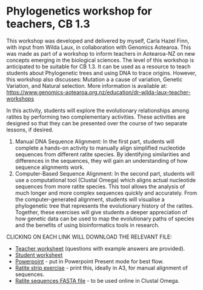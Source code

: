 # Phylogenetics workshop for teachers, CB 1.3
This workshop was developed and delivered by myself, Carla Hazel Finn, with input from Wilda Laux, in collaboration with Genomics Aotearoa. This was made as part of a workshop to inform teachers in Aotearoa-NZ on new concepts emerging in the biological sciences.
The level of this workshop is anticipated to be suitable for CB 1.3. It can be used as a resource to teach students about Phylogenetic trees and using DNA to trace origins.
However, this workshop also discusses: Mutation a a cause of variation, Genetic Variation, and Natural selection.
More information is available at: https://www.genomics-aotearoa.org.nz/education/dr-wilda-laux-teacher-workshops

In this activity, students will explore the evolutionary relationships among ratites by performing two complementary activities. These activities are designed so that they can be presented over the course of two separate lessons, if desired.
1.	Manual DNA Sequence Alignment: In the first part, students will complete a hands-on activity to manually align simplified nucleotide sequences from different ratite species. By identifying similarities and differences in the sequences, they will gain an understanding of how sequence alignments work.
2.	Computer-Based Sequence Alignment: In the second part, students will use a computational tool (Clustal Omega) which aligns actual nucleotide sequences from more ratite species. This tool allows the analysis of much longer and more complex sequences quickly and accurately. From the computer-generated alignment, students will visualise a phylogenetic tree that represents the evolutionary history of the ratites.
Together, these exercises will give students a deeper appreciation of how genetic data can be used to map the evolutionary paths of species and the benefits of using bioinformatics tools in research. 


CLICKING ON EACH LINK WILL DOWNLOAD THE RELEVANT FILE:
- [Teacher worksheet](https://github.com/carla-hazelf/teaching-phylogenetics-to-students/blob/main/RatitePhylo_teacher.pdf) (questions with example answers are provided).
- [Student worksheet](https://github.com/carla-hazelf/teaching-phylogenetics-to-students/blob/main/RatitePhylo_student.pdf)
- [Powerpoint](https://github.com/carla-hazelf/teaching-phylogenetics-to-students/blob/main/RatitePhylo_ppt.pptx) - put in Powerpoint Present mode for best flow.
- [Ratite strip exercise](https://github.com/carla-hazelf/teaching-phylogenetics-to-students/blob/main/Ratite_strip_exercise_TO_PRINT_A3final.pdf) - print this, ideally in A3, for manual alignment of sequences.
- [Ratite sequences FASTA file](https://github.com/carla-hazelf/teaching-phylogenetics-to-students/blob/main/ratite_sequences.fasta.txt) - to be used online in Clustal Omega.

